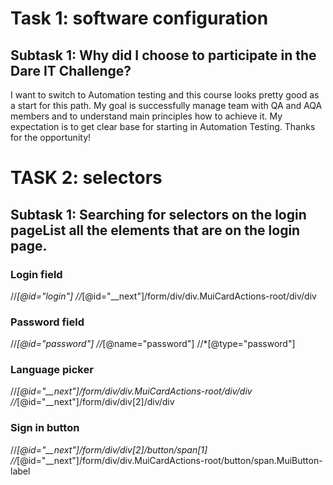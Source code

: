 # Task 1: software configuration
## Subtask 1: Why did I choose to participate in the Dare IT Challenge?
I want to switch to Automation testing and this course looks pretty good as a start for this path. My goal is successfully manage team with QA and AQA members and to understand main principles how to achieve it. 
My expectation is to get clear base for starting in Automation Testing. Thanks for the opportunity!
# TASK 2: selectors
## Subtask 1: Searching for selectors on the login pageList all the elements that are on the login page.
### Login field
//*[@id="login"]
//*[@id="__next"]/form/div/div.MuiCardActions-root/div/div
### Password field
//*[@id="password"]
//*[@name="password"]
//*[@type="password"]
### Language picker
//*[@id="__next"]/form/div/div.MuiCardActions-root/div/div
//*[@id="__next"]/form/div/div[2]/div/div
### Sign in button
//*[@id="__next"]/form/div/div[2]/button/span[1]
//*[@id="__next"]/form/div/div.MuiCardActions-root/button/span.MuiButton-label